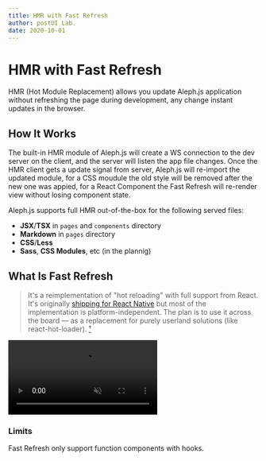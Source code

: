 ```yaml
---
title: HMR with Fast Refresh
author: postUI Lab.
date: 2020-10-01
---
```


# HMR with Fast Refresh
HMR (Hot Module Replacement) allows you update Aleph.js application without refreshing the page during development, any change instant updates in the browser.

## How It Works
The built-in HMR module of Aleph.js will create a WS connection to the dev server on the client, and the server will listen the app file changes. Once the HMR client gets a update signal from server, Aleph.js will re-import the updated module, for a CSS moudule the old style will be removed after the new one was appied, for a React Component the Fast Refresh will re-render view without losing component state.

Aleph.js supports full HMR out-of-the-box for the following served files:

- **JSX**/**TSX** in `pages` and `components` directory
- **Markdown** in `pages`  directory
- **CSS**/**Less**
- **Sass**, **CSS Modules**, etc (in the plannig)

## What Is Fast Refresh
> It's a reimplementation of "hot reloading" with full support from React. It's originally [shipping for React Native](https://twitter.com/dan_abramov/status/1169687758849400832) but most of the implementation is platform-independent. The plan is to use it across the board — as a replacement for purely userland solutions (like react-hot-loader). [¹]

<video src="/docs/fast-refresh.mp4" loop autoplay muted></video>

[¹]: https://github.com/facebook/react/issues/16604#issuecomment-528663101

### Limits
Fast Refresh only support function components with hooks.